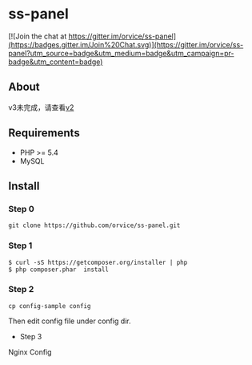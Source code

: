 # ss-panel

[![Join the chat at https://gitter.im/orvice/ss-panel](https://badges.gitter.im/Join%20Chat.svg)](https://gitter.im/orvice/ss-panel?utm_source=badge&utm_medium=badge&utm_campaign=pr-badge&utm_content=badge)

## About

v3未完成，请查看[v2](https://github.com/orvice/ss-panel/tree/v2)

## Requirements

* PHP >= 5.4
* MySQL


## Install

### Step 0

```
git clone https://github.com/orvice/ss-panel.git
```

### Step 1

```
$ curl -sS https://getcomposer.org/installer | php
$ php composer.phar  install
```

### Step 2

```
cp config-sample config
```

Then edit config file under config dir.

* Step 3

Nginx Config
